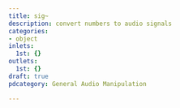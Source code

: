```yaml
---
title: sig~
description: convert numbers to audio signals
categories:
- object
inlets:
  1st: {}
outlets:
  1st: {}
draft: true
pdcategory: General Audio Manipulation

---
```



